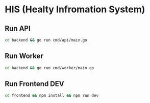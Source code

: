# HIS (Healty Infromation System)

## Run API
```bash
cd backend && go run cmd/api/main.go
```

## Run Worker
```bash
cd backend && go run cmd/worker/main.go
```

## Run Frontend DEV
```bash
cd frontend && npm install && npm run dev
```